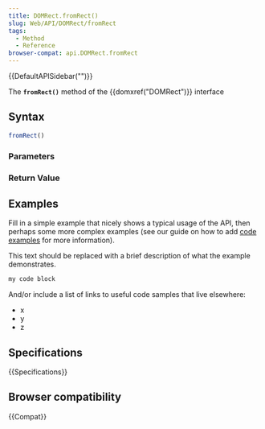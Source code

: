 ```yaml
---
title: DOMRect.fromRect()
slug: Web/API/DOMRect/fromRect
tags:
  - Method
  - Reference
browser-compat: api.DOMRect.fromRect
---
```

{{DefaultAPISidebar("")}}

The **`fromRect()`** method of the {{domxref("DOMRect")}} interface 

## Syntax

```js
fromRect()
```

### Parameters



### Return Value



## Examples

Fill in a simple example that nicely shows a typical usage of the API, then perhaps some more complex examples (see our guide on how to add [code examples](/en-US/docs/MDN/Contribute/Structures/Code_examples) for more information).

This text should be replaced with a brief description of what the example demonstrates.

```js
my code block
```

And/or include a list of links to useful code samples that live elsewhere:

*   x
*   y
*   z

## Specifications

{{Specifications}}

## Browser compatibility

{{Compat}}

